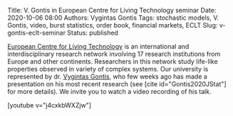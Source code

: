 Title: V. Gontis in European Centre for Living Technology seminar
Date: 2020-10-06 08:00
Authors: Vygintas Gontis
Tags: stochastic models, V. Gontis, video, burst statistics, order book, financial markets, ECLT 
Slug: v-gontis-eclt-seminar
Status: published

[European Centre for Living Technology](https://www.unive.it/pag/23664/) is an
international and interdisciplinary research network involving 17 research
institutions from Europe and other continents. Researchers in this network
study life-like properties observed in variety of complex systems. Our
university is represented by dr. [Vygintas Gontis](https://gontis.eu), who few
weeks ago has made a presentation on his most recent research (see
[cite id="Gontis2020JStat"] for more details). We invite you to watch a video
recording of his talk.

[youtube v="j4cxkbWXZjw"]
